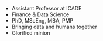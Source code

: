- Assistant Professor at ICADE
- Finance & Data Science
- PhD, MScEng, MBA, PMP
- Bringing data and humans together
- Glorified minion
​
